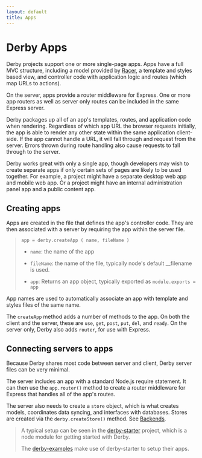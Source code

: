 ```yaml
---
layout: default
title: Apps
---
```


# Derby Apps

Derby projects support one or more single-page apps.
Apps have a full MVC structure, including a model provided by
[Racer](https://github.com/derbyjs/racer), a template and styles based view, and controller
code with application logic and routes (which map URLs to actions).

On the server, apps provide a router middleware for Express. One or more app
routers as well as server only routes can be included in the same Express
server.

Derby packages up all of an app's templates, routes, and application code when
rendering. Regardless of which app URL the browser requests initially, the app
is able to render any other state within the same application client-side. If
the app cannot handle a URL, it will fall through and request from the server.
Errors thrown during route handling also cause requests to fall through to the
server.

Derby works great with only a single app, though developers may wish to create
separate apps if only certain sets of pages are likely to be used together. For
example, a project might have a separate desktop web app and mobile web app. Or
a project might have an internal administration panel app and a public content
app.


## Creating apps

Apps are created in the file that defines the app's controller code. They are
then associated with a server by requiring the app within the server file.

> `app = derby.createApp ( name, fileName )`
>
> * `name`: the name of the app
> * `fileName`: the name of the file, typically node's default __filename is used.
>
> * `app`: Returns an app object, typically exported as `module.exports = app`


App names are used to automatically associate an app with template and styles files of the same
name.

The `createApp` method adds a number of methods to the app. On both the client
and the server, these are `use`, `get`, `post`, `put`, `del`,
and `ready`. On the server only, Derby also adds `router`,
for use with Express.

## Connecting servers to apps

Because Derby shares most code between server and client, Derby server files
can be very minimal.

The server includes an app with a standard Node.js require statement. It can
then use the `app.router()` method to create a router middleware for Express
that handles all of the app's routes.

The server also needs to create a `store` object, which is what creates models,
coordinates data syncing, and interfaces with databases. Stores are created via
the `derby.createStore()` method. See [Backends](models/backends).

> A typical setup can be seen in the [derby-starter](https://github.com/derbyjs/derby-starter/blob/master/lib/server.js) project, which is a node module for getting started with Derby.
>
> The [derby-examples](https://github.com/derbyjs/derby-examples) make use of derby-starter to setup their apps.
